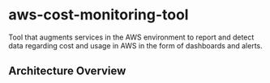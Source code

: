 # aws-cost-monitoring-tool
Tool that augments services in the AWS environment to report and detect data regarding cost and usage in AWS in the form of dashboards and alerts.

## Architecture Overview


